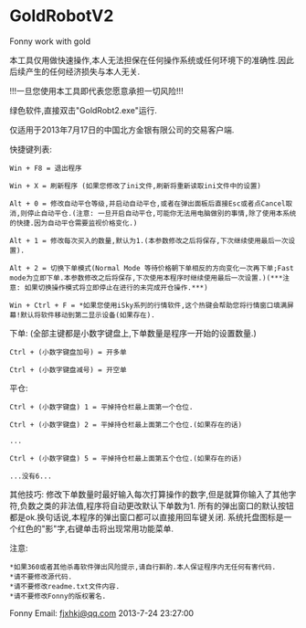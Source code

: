 GoldRobotV2
===========

Fonny work with gold

本工具仅用做快速操作,本人无法担保在任何操作系统或任何环境下的准确性.因此后续产生的任何经济损失与本人无关.

!!!一旦您使用本工具即代表您愿意承担一切风险!!!

绿色软件,直接双击"GoldRobt2.exe"运行.

仅适用于2013年7月17日的中国北方金银有限公司的交易客户端.



快捷键列表:

	Win + F8 = 退出程序

	Win + X = 刷新程序 (如果您修改了ini文件,刷新将重新读取ini文件中的设置)

	Alt + 0 = 修改自动平仓等级,并启动自动平仓,或者在弹出面板后直接Esc或者点Cancel取消,则停止自动平仓.(注意: 一旦开启自动平仓,可能你无法用电脑做别的事情,除了使用本系统的快捷.因为自动平仓需要监视价格变化.)

	Alt + 1 = 修改每次买入的数量,默认为1.(本参数修改之后将保存,下次继续使用最后一次设置).

	Alt + 2 = 切换下单模式(Normal Mode 等待价格朝下单相反的方向变化一次再下单;Fast mode为立即下单.本参数修改之后将保存,下次使用本程序时继续使用最后一次设置.)(***注意: 如果切换操作模式将立即停止在进行的未完成开仓操作.***)

	Win + Ctrl + F = *如果您使用iSky系列的行情软件,这个热键会帮助您将行情窗口填满屏幕!默认将软件移动到第二显示设备(如果存在).

下单: (全部主键都是小数字键盘上,下单数量是程序一开始的设置数量.)

	Ctrl + (小数字键盘加号) = 开多单

	Ctrl + (小数字键盘减号) = 开空单

平仓:

	Ctrl + (小数字键盘) 1 = 平掉持仓栏最上面第一个仓位.

	Ctrl + (小数字键盘) 2 = 平掉持仓栏最上面第二个仓位.(如果存在的话)

	...

	Ctrl + (小数字键盘) 5 = 平掉持仓栏最上面第五个仓位.(如果存在的话)

	...没有6...


其他技巧:
修改下单数量时最好输入每次打算操作的数字,但是就算你输入了其他字符,负数之类的非法值,程序将自动更改默认下单数为1.
所有的弹出窗口的默认按钮都是ok.换句话说,本程序的弹出窗口都可以直接用回车键关闭.
系统托盘图标是一个红色的"影"字,右键单击将出现常用功能菜单.

注意:

	*如果360或者其他杀毒软件弹出风险提示,请自行斟酌.本人保证程序内无任何有害代码.
	*请不要修改源代码.
	*请不要修改readme.txt文件内容.
	*请不要修改Fonny的版权署名.

Fonny
Email: fjxhkj@qq.com
2013-7-24 23:27:00
